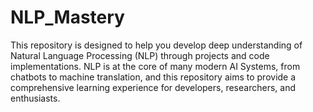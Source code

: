 # NLP_Mastery
This repository is designed to help you develop deep understanding of Natural Language Processing (NLP) through projects and code implementations. NLP is at the core of many modern AI Systems, from chatbots to machine translation, and this repository aims to provide a comprehensive learning experience for developers, researchers, and enthusiasts.
